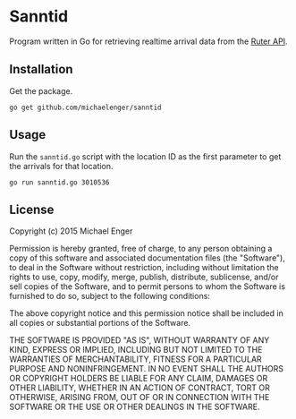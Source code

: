# Sanntid

Program written in Go for retrieving realtime arrival data from the [Ruter API](http://labs.trafikanten.no/how-to-use-the-api.aspx).

## Installation

Get the package.

```shell
go get github.com/michaelenger/sanntid
```

## Usage

Run the `sanntid.go` script with the location ID as the first parameter to get the arrivals for that location.

```shell
go run sanntid.go 3010536
```

## License

Copyright (c) 2015 Michael Enger

Permission is hereby granted, free of charge, to any person obtaining a copy
of this software and associated documentation files (the "Software"), to deal
in the Software without restriction, including without limitation the rights
to use, copy, modify, merge, publish, distribute, sublicense, and/or sell
copies of the Software, and to permit persons to whom the Software is
furnished to do so, subject to the following conditions:

The above copyright notice and this permission notice shall be included in
all copies or substantial portions of the Software.

THE SOFTWARE IS PROVIDED "AS IS", WITHOUT WARRANTY OF ANY KIND, EXPRESS OR
IMPLIED, INCLUDING BUT NOT LIMITED TO THE WARRANTIES OF MERCHANTABILITY,
FITNESS FOR A PARTICULAR PURPOSE AND NONINFRINGEMENT. IN NO EVENT SHALL THE
AUTHORS OR COPYRIGHT HOLDERS BE LIABLE FOR ANY CLAIM, DAMAGES OR OTHER
LIABILITY, WHETHER IN AN ACTION OF CONTRACT, TORT OR OTHERWISE, ARISING FROM,
OUT OF OR IN CONNECTION WITH THE SOFTWARE OR THE USE OR OTHER DEALINGS IN
THE SOFTWARE.
